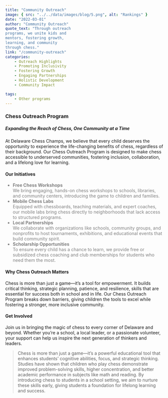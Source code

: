 ```yaml
---
title: "Community Outreach"
image: { src: "../../data/images/blog/5.png", alt: "Rankings" }
date: "2022-03-01"
author: "Community Outreach"
quote_text: "Through outreach
programs, we unite kids and
mentors, fostering growth,
learning, and community
through chess."
link: "/community-outreach" 
categories:
    - Outreach Highlights
    - Promoting Inclusivity
    - Fostering Growth
    - Engaging Partnerships
    - Holistic Development
    - Community Impact

tags:
    - Other programs
---
```

### Chess Outreach Program  
##### Expanding the Reach of Chess, One Community at a Time  

At Delaware Chess Champs, we believe that every child deserves the opportunity to experience the life-changing benefits of chess, regardless of their background. Our Chess Outreach Program is designed to make chess accessible to underserved communities, fostering inclusion, collaboration, and a lifelong love for learning.



#### Our Initiatives  

<ul style="color: grey;">
  <li><strong>Free Chess Workshops</strong><br>We bring engaging, hands-on chess workshops to schools, libraries, and community centers, introducing the game to children and families.</li>

  <li><strong>Mobile Chess Labs</strong><br>Equipped with chessboards, teaching materials, and expert coaches, our mobile labs bring chess directly to neighborhoods that lack access to structured programs.</li>

  <li><strong>Local Partnerships</strong><br>We collaborate with organizations like schools, community groups, and nonprofits to host tournaments, exhibitions, and educational events that build community spirit.</li>

  <li><strong>Scholarship Opportunities</strong><br>To ensure every child has a chance to learn, we provide free or subsidized chess coaching and club memberships for students who need them the most.</li>
</ul>



#### Why Chess Outreach Matters  

Chess is more than just a game—it’s a tool for empowerment. It builds critical thinking, strategic planning, patience, and resilience, skills that are essential for success both in school and in life. Our Chess Outreach Program breaks down barriers, giving children the tools to excel while fostering a stronger, more inclusive community.

#### Get Involved  

Join us in bringing the magic of chess to every corner of Delaware and beyond. Whether you’re a school, a local leader, or a passionate volunteer, your support can help us inspire the next generation of thinkers and leaders.


> Chess is more than just a game—it’s a powerful educational tool that enhances students’ cognitive abilities, focus, and strategic thinking. Studies have shown that children who play chess demonstrate improved problem-solving skills, higher concentration, and better academic performance in subjects like math and reading. By introducing chess to students in a school setting, we aim to nurture these skills early, giving students a foundation for lifelong learning and success.
